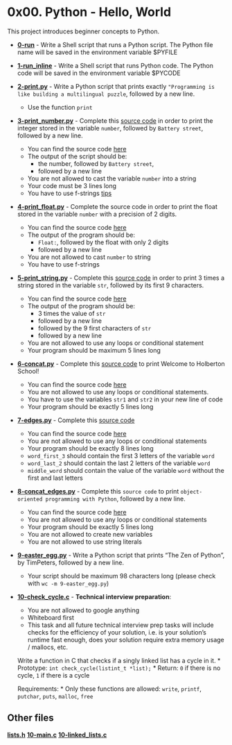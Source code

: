 # 0x00. Python - Hello, World
This project introduces beginner concepts to Python.

* **[0-run](./0-run)** - Write a Shell script that runs a Python script.
The Python file name will be saved in the environment variable $PYFILE

* **[1-run_inline](./1-run_inline)** - Write a Shell script that runs Python code.
The Python code will be saved in the environment variable $PYCODE

* **[2-print.py](./2-print.py)** - Write a Python script that prints exactly `"Programming is like building a multilingual puzzle`, followed by a new line.
	* Use the function `print`

* **[3-print_number.py](./3-print_number.py)** - Complete this [source code](https://github.com/alx-tools/0x00.py/blob/master/3-print_number.py) in order to print the integer stored in the variable `number`, followed by `Battery street`, followed by a new line.
	* You can find the source code [here](https://github.com/alx-tools/0x00.py/blob/master/3-print_number.py)
	* The output of the script should be:
		* the number, followed by `Battery street`,
		* followed by a new line
	* You are not allowed to cast the variable `number` into a string
	* Your code must be 3 lines long
	* You have to use f-strings [tips](https://realpython.com/python-f-strings/)

* **[4-print_float.py](./4-print_float.py)** - Complete the source code in order to print the float stored in the variable `number` with a precision of 2 digits.
	* You can find the source code [here](https://github.com/alx-tools/0x00.py/blob/master/4-print_float.py)
	* The output of the program should be:
		* `Float:`, followed by the float with only 2 digits
		* followed by a new line
	* You are not allowed to cast `number` to string
	* You have to use f-strings

* **[5-print_string.py](./5-print_string.py)** - Complete this [source code](https://github.com/alx-tools/0x00.py/blob/master/5-print_string.py) in order to print 3 times a string stored in the variable `str`, followed by its first 9 characters.
	* You can find the source code [here](https://github.com/alx-tools/0x00.py/blob/master/5-print_string.py)
	* The output of the program should be:
		* 3 times the value of `str`
		* followed by a new line
		* followed by the 9 first characters of `str`
		* followed by a new line
	* You are not allowed to use any loops or conditional statement
	* Your program should be maximum 5 lines long

* **[6-concat.py](./6-concat.py)** - Complete this [source code](https://github.com/alx-tools/0x00.py/blob/master/6-concat.py) to print Welcome to Holberton School!
	* You can find the source code [here](https://github.com/alx-tools/0x00.py/blob/master/6-concat.py)
	* You are not allowed to use any loops or conditional statements.
	* You have to use the variables `str1` and `str2` in your new line of code
	* Your program should be exactly 5 lines long

* **[7-edges.py](./7-edges.py)** - Complete this [source code](https://github.com/alx-tools/0x00.py/blob/master/7-edges.py)
	* You can find the source code [here](https://github.com/alx-tools/0x00.py/blob/master/7-edges.py)
	* You are not allowed to use any loops or conditional statements
	* Your program should be exactly 8 lines long
	* `word_first_3` should contain the first 3 letters of the variable `word`
	* `word_last_2` should contain the last 2 letters of the variable `word`
	* `middle_word` should contain the value of the variable `word` without the first and last letters

* **[8-concat_edges.py](./8-concat_edges.py)** - Complete this `source code` to print `object-oriented programming with Python`, followed by a new line.
	* You can find the source code [here](https://github.com/alx-tools/0x00.py/blob/master/8-concat_edges.py)
	* You are not allowed to use any loops or conditional statements
	* Your program should be exactly 5 lines long
	* You are not allowed to create new variables
	* You are not allowed to use string literals

* **[9-easter_egg.py](./9-easter_egg.py)** - Write a Python script that prints “The Zen of Python”, by TimPeters, followed by a new line.
	* Your script should be maximum 98 characters long (please check with `wc -m 9-easter_egg.py`)

* **[10-check_cycle.c](./10-check_cycle.c)** - **Technical interview preparation**:
	* You are not allowed to google anything
	* Whiteboard first
	* This task and all future technical interview prep tasks will include checks for the efficiency of your solution, i.e. is your solution’s runtime fast enough, does your solution require extra memory usage / mallocs, etc.

	Write a function in C that checks if a singly linked list has a cycle in it.
		* Prototype: `int check_cycle(listint_t *list);`
		* Return: `0` if there is no cycle, `1` if there is a cycle

	Requirements:
		* Only these functions are allowed: `write`, `printf`, `putchar`, `puts`, `malloc`, `free`

Other files
----------------------
**[lists.h](./lists.h)**
**[10-main.c](./10-main.c)**
**[10-linked_lists.c](./10-linked_lists.c)**

